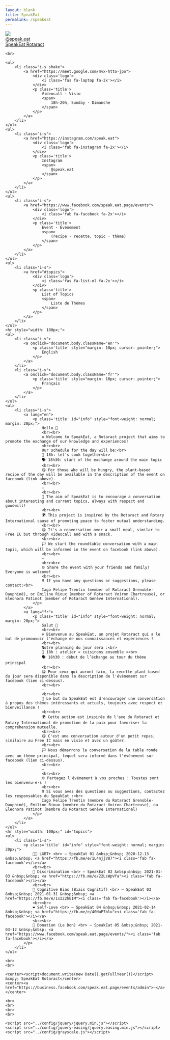 ```yaml
---
layout: blank
title: SpeakEat
permalink: /speakeat
---
```


<html>

<head>
    <meta charset="utf-8">
    <meta http-equiv="X-UA-Compatible" content="IE=edge">
    <meta name="viewport" content="width=device-width, initial-scale=1">
    <title>SpeakEat</title>
    <link rel="stylesheet" href="../config/mini.css">
    <link rel="stylesheet" href="https://use.fontawesome.com/releases/v5.8.2/css/all.css" integrity="sha384-oS3vJWv+0UjzBfQzYUhtDYW+Pj2yciDJxpsK1OYPAYjqT085Qq/1cq5FLXAZQ7Ay" crossorigin="anonymous">
</head>
<body class="en">
    <div class="author-photo">
        <a class="js-scroll-trigger" href="https://instagram.com/speak.eat">
            <img src="../assets/images/speakeat-logo.png">
            <br>
            @speak.eat
            <br>
            SpeakEat Rotaract
            <br>
        </a>
    </div>

    <br>

    <ul>
        <li class="i-s shake">
            <a href="https://meet.google.com/mvx-htto-jpo">
                <div class='logo'>
                    <i class='fas fa-laptop fa-2x'></i>
                </div>
                <p class='title'>
                    Videocall · Visio
                    <span>
                        18h-20h, Sunday · Dimanche
                    </span>
                </p>
            </a>
        </li>
    </ul>
    <ul>
        <li class="i-s">
            <a href="https://instagram.com/speak.eat">
                <div class='logo'>
                    <i class='fab fa-instagram fa-2x'></i>
                </div>
                <p class='title'>
                    Instagram
                    <span>
                        @speak.eat
                    </span>
                </p>
            </a>
        </li>
    </ul>
    <ul>
        <li class="i-s">
            <a href="https://www.facebook.com/speak.eat.page/events">
                <div class='logo'>
                    <i class='fab fa-facebook fa-2x'></i>
                </div>
                <p class='title'>
                    Event · Événement
                    <span>
                        (recipe · recette, topic · thème)
                    </span>
                </p>
            </a>
        </li>
    </ul>
    <ul>
        <li class="i-s">
            <a href="#topics">
                <div class='logo'>
                    <i class='fas fa-list-ol fa-2x'></i>
                </div>
                <p class='title'>
                    List of Topics
                    <span>
                        Liste de Thèmes
                    </span>
                </p>
            </a>
        </li>
    </ul>
    <hr style="width: 100px;">
    <ul>
        <li class="i-v">
            <a onclick="document.body.className='en'">
                <p class='title' style="margin: 10px; cursor: pointer;">
                    English
                </p>
            </a>
        </li>
        <li class="i-v">
            <a onclick="document.body.className='fr'">
                <p class='title' style="margin: 10px; cursor: pointer;">
                    Français
                </p>
            </a>
        </li>
    </ul>
    <ul>
        <li class="i-s">
            <a lang="en">
                <p class='title' id="info" style="font-weight: normal; margin: 20px;">
                    Hello 👋
                    <br><br>
                    ❇️ Welcome to SpeakEat, a Rotaract project that aims to promote the exchange of our knowledge and experiences!
                    <br><br>
                    Our schedule for the day will be:<br>
                    🥣 18h: let's cook together<br>
                    🗣 18h30: start of the exchange around the main topic
                    <br><br>
                    😋 For those who will be hungry, the plant-based recipe of the day will be available in the description of the event on facebook (link above).
                    <br><br>
                    —
                    <br><br>
                    💬 The aim of SpeakEat is to encourage a conversation about interesting and current topics, always with respect and goodwill!
                    <br><br>
                    🌍 This project is inspired by the Rotaract and Rotary International cause of promoting peace to foster mutual understanding.
                    <br><br>
                    😋 It's a conversation over a small meal, similar to Free IC but through videocall and with a snack.
                    <br><br>
                    🏳️ We start the roundtable conversation with a main topic, which will be informed in the event on facebook (link above).
                    <br><br>
                    —
                    <br><br>
                    🌐 Share the event with your friends and family! Everyone is welcome!
                    <br><br>
                    ⁉️ If you have any questions or suggestions, please contact:<br>
                    Iago Felipe Trentin (member of Rotaract Grenoble-Dauphiné), or Emiline Rioux (member of Rotaract Voiron Chartreuse), or Eleonora Patinot (member of Rotaract Genève International).
                </p>
            </a>
            <a lang="fr">
                <p class='title' id="info" style="font-weight: normal; margin: 20px;">
                    Salut 👋
                    <br><br>
                    ❇️ Bienvenue au SpeakEat, un projet Rotaract qui a le but de promouvoir l'échange de nos connaissances et expériences !
                    <br><br>
                    Notre planning du jour sera :<br>
                    🥣 18h : atelier « cuisinons ensemble »<br>
                    🗣 18h30 : début de l’échange au tour du thème principal
                    <br><br>
                    😋 Pour ceux qui auront faim, la recette plant-based du jour sera disponible dans la description de l'événement sur facebook (lien ci-dessus).
                    <br><br>
                    —
                    <br><br>
                    💬 Le but du SpeakEat est d'encourager une conversation à propos des thèmes intéressants et actuels, toujours avec respect et bienveillance !
                    <br><br>
                    🌍 Cette action est inspirée de l'axe du Rotaract et Rotary International de promotion de la paix pour favoriser la compréhension mutuelle.
                    <br><br>
                    😋 C'est une conversation autour d'un petit repas, similaire au Free IC mais en visio et avec un goûter.
                    <br><br>
                    🏳️ Nous démarrons la conversation de la table ronde avec un thème principal, lequel sera informé dans l'événement sur facebook (lien ci-dessus).
                    <br><br>
                    —
                    <br><br>
                    🌐 Partagez l'événement à vos proches ! Toustes sont les bienvenu·e·s !
                    <br><br>
                    ⁉️ Si vous avez des questions ou suggestions, contactez les responsables du SpeakEat :<br>
                    Iago Felipe Trentin (membre du Rotaract Grenoble-Dauphiné), Emiline Rioux (membre du Rotaract Voiron Chartreuse), ou Eleonora Patinot (membre du Rotaract Genève International)
                </p>
            </a>
        </li>
    </ul>
    <hr style="width: 100px;" id="topics">
    <ul>
        <li class="i-s">
            <p class='title' id="info" style="font-weight: normal; margin: 20px;">
                🏳️‍🌈 LGBT+ <br> — SpeakEat 01 &nbsp;&nbsp; 2020-12-13 &nbsp;&nbsp; <a href="https://fb.me/e/1L4njjV87"><i class='fab fa-facebook'></i></a>
                <br><br>
                👥 Discrimination <br> — SpeakEat 02 &nbsp;&nbsp; 2021-01-03 &nbsp;&nbsp; <a href="https://fb.me/e/22LsWpVfa"><i class='fab fa-facebook'></i></a>
                <br><br>
                🧠 Cognitive Bias (Biais Cognitif) <br> — SpeakEat 03 &nbsp;&nbsp; 2021-01-31 &nbsp;&nbsp; <a href="https://fb.me/e/1xI22hEIM"><i class='fab fa-facebook'></i></a>
                <br><br>
                ❤️ Self-Love <br> — SpeakEat 04 &nbsp;&nbsp; 2021-02-14 &nbsp;&nbsp; <a href="https://fb.me/e/40NuP7blu"><i class='fab fa-facebook'></i></a>
                <br><br>
                💉 Donation (Le Don) <br> — SpeakEat 05 &nbsp;&nbsp; 2021-03-12 &nbsp;&nbsp; <a href="https://www.facebook.com/speak.eat.page/events/"><i class='fab fa-facebook'></i></a>
            </p>
        </li>
    </ul>

    <br>
    <br>

    <center><script>document.write(new Date().getFullYear())</script> &copy; SpeakEat Rotaract</center>
    <center><a href="https://business.facebook.com/speak.eat.page/events/admin">—</a></center>

    <br>
    <br>
    <br>
    <br>

    <script src="../config/jquery/jquery.min.js"></script>
    <script src="../config/jquery-easing/jquery.easing.min.js"></script>
    <script src="../config/grayscale.js"></script>
</body>

</html>
